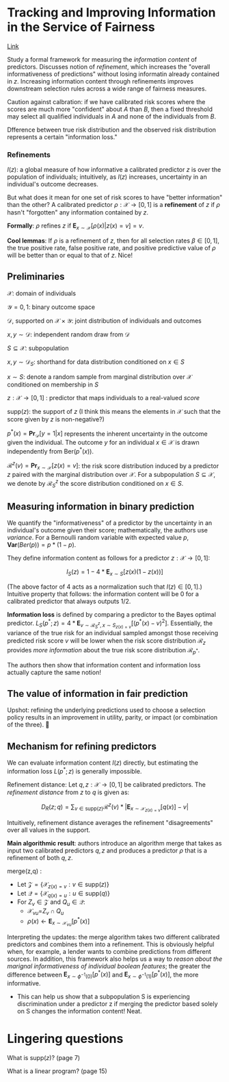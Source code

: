 # Tracking and Improving Information in the Service of Fairness

[Link](https://arxiv.org/pdf/1904.09942.pdf)

Study a formal framework for measuring the *information content* of predictors. Discusses notion of *refinement*, which increases the "overall informativeness of predictions" without losing informatin already contained in $z$. Increasing information content through refinements improves downstream selection rules across a wide range of fairness measures.

Caution against calbration: if we have calibrated risk scores where the scores are much more "confident" about $A$ than $B$, then a fixed threshold may select all qualified individuals in $A$ and none of the individuals from $B$.

Dfference between true risk distribution and the observed risk distribution represents a certain "information loss."

### Refinements
$I(z)$: a global measure of how informative a calibrated predictor $z$ is over the population of individuals; intuitively, as $I(z)$ increases, uncertainty in an individual's outcome decreases. 

But what does it mean for one set of risk scores to have "better information" than the other? A calibrated predictor $\rho : \mathcal{X} \rightarrow [0,1]$ is a **refinement** of $z$ if $\rho$ hasn't "forgotten" any information contained by $z$.

**Formally**: $\rho$ refines $z$ if $\mathbf{E}_{x\sim \mathcal{X}}[\rho(x) | z(x)=v]=v$.

**Cool lemmas**: If $\rho$ is a refinement of $z$, then for all selection rates $\beta\in[0,1]$, the true positive rate, false positive rate, and positive predictive value of $\rho$ will be better than or equal to that of $z$. Nice!

## Preliminaries
$\mathcal{X}$: domain of individuals

$\mathcal{Y} = {0,1}$: binary outcome space

$\mathcal{D}$, supported on $\mathcal{X}\times\mathcal{Y}$: joint distribution of individuals and outcomes

$x,y\sim \mathcal{D}$: independent random draw from $\mathcal{D}$

$S\subseteq \mathcal{X}$: subpopulation

$x,y\sim \mathcal{D}_S$: shorthand for data distribution conditioned on $x\in S$

$x\sim S$: denote a random sample from marginal distribution over $\mathcal{X}$ conditioned on membership in $S$

$z: \mathcal{X}\rightarrow[0,1]$ :  predictor that maps individuals to a real-valued *score*

$\text{supp}(z)$: the support of $z$ (I think this means the elements in $\mathcal{X}$ such that the score given by $z$ is non-negative?)

$p^*(x)=\mathbf{Pr}_\mathcal{D}[y=1|x]$ represents the inherent uncertainty in the outcome given the individual. The outcome $y$ for an individual $x\in\mathcal{X}$ is drawn independently from $\textsf{Ber}(p^*(x))$.

$\mathcal{R}^z(v)=\mathbf{Pr}_{x\sim\mathcal{X}}[z(x)=v]$: the risk score distribution induced by a predictor $z$ paired with the marginal distribution over $\mathcal{X}$. For a subpopulation $S\subseteq\mathcal{X}$, we denote by $\mathcal{R}^z_S$ the score distribution conditioned on $x\in S$.

## Measuring information in binary prediction
We quantify the "informativeness" of a predictor by the uncertainty in an individual's outcome given their score; mathematically, the authors use *variance*. For a Bernoulli random variable with expected value $p$, $\mathbf{Var}(Ber(p))=p*(1-p)$.

They define information content as follows for a predictor $z : \mathcal{X}\rightarrow[0,1]$:

$$I_S(z)=1-4*\mathbf{E}_{x\sim S}[z(x)(1-z(x))]$$

(The above factor of 4 acts as a normalization such that $I(z)\in[0,1]$.) Intuitive property that follows: the information content will be 0 for a calibrated predictor that always outputs 1/2.

**Information loss** is defined by comparing a predictor to the Bayes optimal predictor. $L_S(p^*;z)=4*\mathbf{E}_{v\sim\mathcal{R}^z_S, x\sim S_{z(x)=v}}[(p^*(x)-v)^2]$. Essentially, the variance of the true risk for an individual sampled amongst those receiving predicted risk score $v$ will be lower when the risk score distribution $\mathcal{R}_z$ provides *more information* about the true risk score distribution $\mathcal{R}_{p^*}$.

The authors then show that information content and information loss actually capture the same notion!

## The value of information in fair prediction
Upshot: refining the underlying predictions used to choose a selection policy results in an improvement in utility, parity, or impact (or combination of the three). 🤯


## Mechanism for refining predictors
We can evaluate information content $I(z)$ directly, but estimating the information loss $L(p^*;z)$ is generally impossible.

Refinement distance: Let $q,z: \mathcal{X}\rightarrow[0,1]$ be calibrated predictors. The *refinement distance* from $z$ to $q$ is given as: 

$$D_R(z;q)=\sum_{v\in \text{supp}(z)}{\mathcal{R}^z(v)*|\mathbf{E}_{x\sim\mathcal{X}_{z(x)=v}}[q(x)]-v|}$$

Intuitively, refinement distance averages the refinement "disagreements" over all values in the support.

**Main algorithmic result**: authors introduce an algorithm $\textsf{merge}$ that takes as input two calibrated predictors $q,z$ and produces a predictor $\rho$ that is a refinement of both $q,z$.

$\textsf{merge(z,q)}$ :

* Let $\mathcal{Z}=\{\mathcal{X}_{z(x)=v} : v\in \text{supp}(z)\}$
* Let $\mathcal{Q}=\{\mathcal{X}_{q(x)=u} : u\in \text{supp}(q)\}$
* For $Z_v\in\mathcal{Z}$ and $Q_u\in\mathcal{Q}$:
    * $\mathcal{X}_{vu}$=$Z_v \cap Q_u$
    * $\rho(x)\leftarrow \mathbf{E}_{x\sim\mathcal{X}_{vu}}[p^*(x)]$

Interpreting the updates: the $\textsf{merge}$ algorithm takes two different calibrated predictors and combines them into a refinement. This is obviously helpful when, for example, a lender wants to combine predictions from different sources. In addition, this framework also helps us a way to *reason about the marignal informativeness of individual boolean features*; the greater the difference between $\mathbf{E}_{x\sim\phi^{-1}(0)}[p^*(x)]$ and $\mathbf{E}_{x\sim\phi^{-1}(1)}[p^*(x)]$, the more informative.

* This can help us show that a subpopulation S is experiencing discrimination under a predictor z if merging the predictor based solely on S changes the information content! Neat.

# Lingering questions

What is $\text{supp}(z)$? (page 7)

What is a linear program? (page 15)